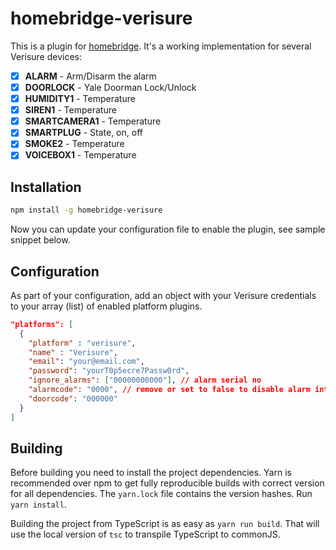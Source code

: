 # homebridge-verisure

This is a plugin for [homebridge](https://github.com/nfarina/homebridge). It's a
working implementation for several Verisure devices:

- [x] __ALARM__ - Arm/Disarm the alarm
- [x] __DOORLOCK__ - Yale Doorman Lock/Unlock
- [x] __HUMIDITY1__ - Temperature
- [x] __SIREN1__ - Temperature
- [x] __SMARTCAMERA1__ - Temperature
- [x] __SMARTPLUG__ - State, on, off
- [x] __SMOKE2__ - Temperature
- [x] __VOICEBOX1__ - Temperature

## Installation

```bash
npm install -g homebridge-verisure
```

Now you can update your configuration file to enable the plugin, see sample
snippet below.

## Configuration

As part of your configuration, add an object with your Verisure credentials to
your array (list) of enabled platform plugins.

```json
"platforms": [
  {
    "platform" : "verisure",
    "name" : "Verisure",
    "email": "your@email.com",
    "password": "yourT0p5ecre7Passw0rd",
    "ignore_alarms": ["00000000000"], // alarm serial no
    "alarmcode": "0000", // remove or set to false to disable alarm integration
    "doorcode": "000000"
  }
]
```

## Building

Before building you need to install the project dependencies. Yarn is recommended over npm to get fully reproducible builds with correct version for all dependencies. The `yarn.lock` file contains the version hashes. Run `yarn install`.

Building the project from TypeScript is as easy as `yarn run build`. That will use the local version of `tsc` to transpile TypeScript to commonJS.